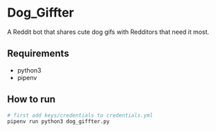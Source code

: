 # Dog_Giffter
A Reddit bot that shares cute dog gifs with Redditors that need it most.

## Requirements
- python3
- pipenv

## How to run
```bash
# first add keys/credentials to credentials.yml
pipenv run python3 dog_giffter.py
```
